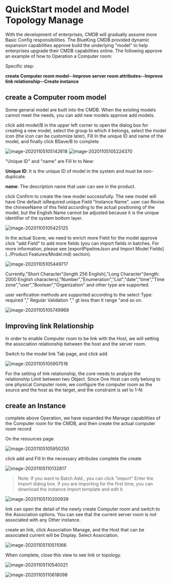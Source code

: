 # QuickStart model and Model Topology Manage 

 With the development of enterprises, CMDB will gradually assume more Basic Config responsibilities. The BlueKing CMDB provided dynamic expansion capabilities approve build the underlying "model" to help enterprises upgrade their CMDB capabilities online.  The following approve an example of how to Operation a Computer room: 

 Specific step: 

 **create Computer room model--Improve server room attributes--Improve link relationship--Create instance** 

 ## create a Computer room model 

 Some general model are built into the CMDB. When the existing models cannot meet the needs, you can add new models approve add models. 

 click add model/B in the upper left corner to open the dialog box for creating a new model, select the group to which it belongs, select the model icon (the icon can be customize later), Fill In the unique ID and name of the model, and finally click BSave/B to complete 

 ![image-20201105105142618](../media/case3/image-20201105105142618.png) 
 ![image-20201105105224370](../media/case3/image-20201105105224370.png) 


 "Unique ID" and "name" are Fill In to New: 

 **Unique ID**: It is the unique ID of model in the system and must be non-duplicate. 

 **name**: The description name that user can see in the product. 

 click Confirm to create the new model successfully.  The new model will have One default isRequired unique Field "Instance Name". user can Revise the chineseName of this field according to the actual positioning of the model, but the English Name cannot be adjusted because it is the unique identifier of the system bottom layer. 

 ![image-20201105105425125](../media/case3/image-20201105105425125.png) 

 In the actual Scene, we need to enrich more Field for the model approve click "add Field" to add more fields (you can import fields in batches. For more information, please see [exportPipelineJson and Import Model Fields](../Product Features/Model.md) section). 

 ![image-20201105105449717](../media/case3/image-20201105105449717.png) 

 Currently,"Short Character"(length 256 English),"Long Character"(length: 2000 English characters),"Number","Enumeration","List","date","time","Time zone","user","Boolean","Organization" and other type are supported. 

 user verification methods are supported according to the select Type: required "," Regular Validation "," gt less than lt range "and so on. 

 ![image-20201105105749968](../media/case3/image-20201105105749968.png) 



 ## Improving link Relationship 

 In order to enable Computer room to be link with the Host, we will setting the association relationship between the host and the server room. 

 Switch to the model link Tab page, and click add 

 ![image-20201105105907518](../media/case3/image-20201105105907518.png) 

 For the setting of link relationship, the core needs to analyze the relationship Limit between two Object. Since One Host can only belong to one physical Computer room, we configure the computer room as the source and the host as the target, and the constraint is set to 1-N: 

 ## create an Instance 

 complete above Operation, we have expanded the Manage capabilities of the Computer room for the CMDB, and then create the actual computer room record 

 On the resources page 

 ![image-20201105105950250](../media/case3/image-20201105105950250.png) 

 click add and Fill In the necessary attributes complete the create 

 ![image-20201105110132817](../media/case3/image-20201105110132817.png) 

 >Note: If you want to Batch Add., you can click "import" Enter the Import dialog box. If you are importing for the first time, you can download the instance Import template and edit it. 

 ![image-20201105110200939](../media/case3/image-20201105110200939.png) 

 link can open the detail of the newly create Computer room and switch to the Association options. You can see that the current server room is not associated with any Other instance. 

 create an link, click Association Manage, and the Host that can be associated current will be Display. Select Association. 

 ![image-20201105110511066](../media/case3/image-20201105110511066.png) 

 When complete, close this view to see link or topology. 

 ![image-20201105110540021](../media/case3/image-20201105110540021.png) 



 ![image-20201105110618098](../media/case3/image-20201105110618098.png) 